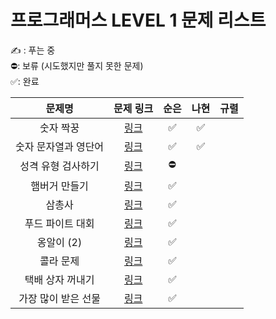 # 프로그래머스 LEVEL 1 문제 리스트

✍️ : 푸는 중   
⛔️: 보류 (시도했지만 풀지 못한 문제)   
✅: 완료

|문제명|문제 링크|순은|나현|규렬|
|:------:|:------:|:------:|:------:|:------:|
|숫자 짝꿍|<a href="https://school.programmers.co.kr/learn/courses/30/lessons/131128" target="_blank">링크</a>|✅|✅||
|숫자 문자열과 영단어|<a href="https://school.programmers.co.kr/learn/courses/30/lessons/131128" target="_blank">링크</a>|✅|✅||
|성격 유형 검사하기|<a href="https://school.programmers.co.kr/learn/courses/30/lessons/118666" target="_blank">링크</a>|⛔️|||
|햄버거 만들기|<a href="https://school.programmers.co.kr/learn/courses/30/lessons/133502" target="_blank">링크</a>|✅|||
|삼총사|<a href="https://school.programmers.co.kr/learn/courses/30/lessons/131705" target="_blank">링크</a>|✅|||
|푸드 파이트 대회|<a href="https://school.programmers.co.kr/learn/courses/30/lessons/134240" target="_blank">링크</a>|✅|||
|옹알이 (2)|<a href="https://school.programmers.co.kr/learn/courses/30/lessons/133499" target="_blank">링크</a>|✅|||
|콜라 문제|<a href="https://school.programmers.co.kr/learn/courses/30/lessons/132267" target="_blank">링크</a>|✅|||
|택배 상자 꺼내기|<a href="https://school.programmers.co.kr/learn/courses/30/lessons/389478" target="_blank">링크</a>|✅|||
|가장 많이 받은 선물|<a href="https://school.programmers.co.kr/learn/courses/30/lessons/258712" target="_blank">링크</a>|✅|||